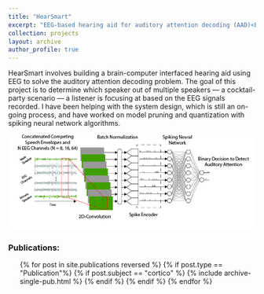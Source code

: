```yaml
---
title: "HearSmart"
excerpt: "EEG-based hearing aid for auditory attention decoding (AAD)<br/><img src='/images/Motivation2.jpg' width='500px' height='300px'>"
collection: projects
layout: archive
author_profile: true
---
```


HearSmart involves building a brain-computer interfaced hearing aid using EEG to solve the auditory attention decoding problem. The goal of this project is to determine which speaker out of multiple speakers — a cocktail-party scenario — a listener is focusing at based on the EEG signals recorded. I have been helping with the system design, which is still an on-going process, and have worked on model pruning and quantization with spiking neural network algorithms.

<img src='/images/FlowDiagram2.jpg' alt='test'>

<h3>Publications: </h3> 
<ol>{% for post in site.publications reversed %}
  {% if post.type == "Publication"%}
  	{% if post.subject == "cortico" %}
    	{% include archive-single-pub.html %}
    {% endif %}
  {% endif %}
{% endfor %}</ol>

